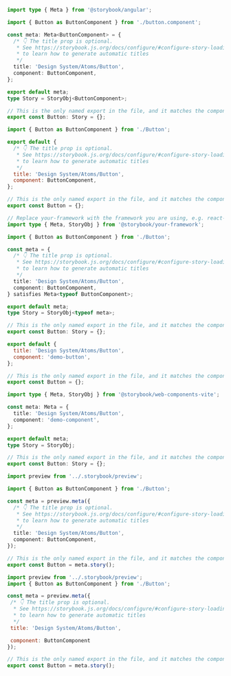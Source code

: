 ```ts filename="Button.stories.ts" renderer="angular" language="ts"
import type { Meta } from '@storybook/angular';

import { Button as ButtonComponent } from './button.component';

const meta: Meta<ButtonComponent> = {
  /* 👇 The title prop is optional.
   * See https://storybook.js.org/docs/configure/#configure-story-loading
   * to learn how to generate automatic titles
   */
  title: 'Design System/Atoms/Button',
  component: ButtonComponent,
};

export default meta;
type Story = StoryObj<ButtonComponent>;

// This is the only named export in the file, and it matches the component name
export const Button: Story = {};
```

```js filename="Button.stories.js|jsx" renderer="common" language="js" tabTitle="CSF 3"
import { Button as ButtonComponent } from './Button';

export default {
  /* 👇 The title prop is optional.
   * See https://storybook.js.org/docs/configure/#configure-story-loading
   * to learn how to generate automatic titles
   */
  title: 'Design System/Atoms/Button',
  component: ButtonComponent,
};

// This is the only named export in the file, and it matches the component name
export const Button = {};
```

```ts filename="Button.stories.ts|tsx" renderer="common" language="ts" tabTitle="CSF 3"
// Replace your-framework with the framework you are using, e.g. react-vite, nextjs, vue3-vite, etc.
import type { Meta, StoryObj } from '@storybook/your-framework';

import { Button as ButtonComponent } from './Button';

const meta = {
  /* 👇 The title prop is optional.
   * See https://storybook.js.org/docs/configure/#configure-story-loading
   * to learn how to generate automatic titles
   */
  title: 'Design System/Atoms/Button',
  component: ButtonComponent,
} satisfies Meta<typeof ButtonComponent>;

export default meta;
type Story = StoryObj<typeof meta>;

// This is the only named export in the file, and it matches the component name
export const Button: Story = {};
```

```js filename="Button.stories.js" renderer="web-components" language="js"
export default {
  title: 'Design System/Atoms/Button',
  component: 'demo-button',
};

// This is the only named export in the file, and it matches the component name
export const Button = {};
```

```ts filename="Button.stories.ts" renderer="web-components" language="ts"
import type { Meta, StoryObj } from '@storybook/web-components-vite';

const meta: Meta = {
  title: 'Design System/Atoms/Button',
  component: 'demo-component',
};

export default meta;
type Story = StoryObj;

// This is the only named export in the file, and it matches the component name
export const Button: Story = {};
```

```ts filename="Button.stories.ts|tsx" renderer="react" language="ts" tabTitle="CSF Next 🧪"
import preview from '../.storybook/preview';

import { Button as ButtonComponent } from './Button';

const meta = preview.meta({
  /* 👇 The title prop is optional.
   * See https://storybook.js.org/docs/configure/#configure-story-loading
   * to learn how to generate automatic titles
   */
  title: 'Design System/Atoms/Button',
  component: ButtonComponent,
});

// This is the only named export in the file, and it matches the component name
export const Button = meta.story();
```

<!-- JS snippets still needed while providing both CSF 3 & Next -->

```js filename="Button.stories.js|jsx" renderer="react" language="js" tabTitle="CSF Next 🧪"
import preview from '../.storybook/preview';
import { Button as ButtonComponent } from './Button';

const meta = preview.meta({
 /* 👇 The title prop is optional.
  * See https://storybook.js.org/docs/configure/#configure-story-loading
  * to learn how to generate automatic titles
  */
 title: 'Design System/Atoms/Button',

 component: ButtonComponent
});

// This is the only named export in the file, and it matches the component name
export const Button = meta.story();
```
